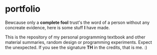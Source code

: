 # portfolio

Bewcause only a **complete fool** trust's the word of a person without any concreate evidence, here is some stuff **I** have made.

This is the repository of my personal programming textbook and other material summaries, random design or programming experiments. Expect the unexpected. If you see the signature **TH** in the credits, that is me. :)

